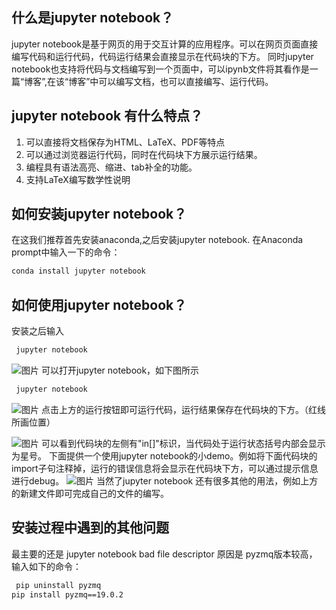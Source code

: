 
## 什么是jupyter notebook？
jupyter notebook是基于网页的用于交互计算的应用程序。可以在网页页面直接编写代码和运行代码，代码运行结果会直接显示在代码块的下方。
同时jupyter notebook也支持将代码与文档编写到一个页面中，可以ipynb文件将其看作是一篇“博客”,在该“博客”中可以编写文档，也可以直接编写、运行代码。 
 
## jupyter notebook 有什么特点？
1. 可以直接将文档保存为HTML、LaTeX、PDF等特点
2. 可以通过浏览器运行代码，同时在代码块下方展示运行结果。
3. 编程具有语法高亮、缩进、tab补全的功能。
4. 支持LaTeX编写数学性说明


## 如何安装jupyter notebook？
在这我们推荐首先安装anaconda,之后安装jupyter notebook. 在Anaconda prompt中输入一下的命令：
```markdown
conda install jupyter notebook 
```
## 如何使用jupyter notebook？
安装之后输入
```markdown
 jupyter notebook 
```
 ![图片](https://github.com/Jin-bh/jinbh.Github.io/blob/gh-pages/jupyter%20notebook1.jpg " jupyter notebook演示")
可以打开jupyter notebook，如下图所示
```markdown
 jupyter notebook 
```
 ![图片](https://github.com/Jin-bh/jinbh.Github.io/blob/gh-pages/jupyter%20notebook2.jpg " jupyter notebook演示")
点击上方的运行按钮即可运行代码，运行结果保存在代码块的下方。（红线所画位置）

 ![图片](https://github.com/Jin-bh/jinbh.Github.io/blob/gh-pages/jupyter%20notebook3.jpg " jupyter notebook演示")
可以看到代码块的左侧有"in[]"标识，当代码处于运行状态括号内部会显示为星号。
下面提供一个使用jupyter notebook的小demo。例如将下面代码块的import子句注释掉，运行的错误信息将会显示在代码块下方，可以通过提示信息进行debug。
![图片](https://github.com/Jin-bh/jinbh.Github.io/blob/gh-pages/jupyter%20notebook4.jpg " jupyter notebook演示")
当然了jupyter notebook 还有很多其他的用法，例如上方的新建文件即可完成自己的文件的编写。
## 安装过程中遇到的其他问题
最主要的还是 jupyter notebook bad file descriptor 原因是 pyzmq版本较高，
输入如下的命令：
```markdown
 pip uninstall pyzmq
pip install pyzmq==19.0.2
```
